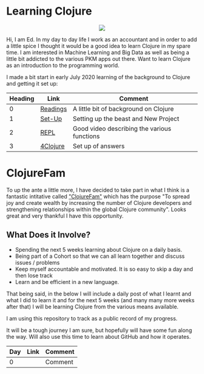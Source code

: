 # Learning Clojure

<p align="center">
<img src="https://github.com/ens100/learning-clojure-in-public/blob/master/code/Clojure_logo.svg">
</p>
  
Hi, I am Ed. In my day to day life I work as an accountant and in order to add a little spice I thought it would be a good idea to learn Clojure in my spare time. I am interested in Machine Learning and Big Data as well as being a little bit addicted to the various PKM apps out there. Want to learn Clojure as an introduction to the programming world.

I made a bit start in early July 2020 learning of the background to Clojure and getting it set up:

Heading | Link | Comment 
------------ | ------------- | -------------  
0 | [Readings](https://github.com/ens100/learning-clojure-in-public/blob/master/post/readings.md) | A little bit of background on Clojure
1 | [Set-Up](https://github.com/ens100/learning-clojure-in-public/blob/master/post/set_up.md) | Setting up the beast and New Project
2 | [REPL](https://github.com/ens100/learning-clojure-in-public/blob/master/post/repl.md) | Good video describing the various functions
3 | [4Clojure](https://github.com/ens100/Learning-Clojure/blob/master/code/4clojure.md) | Set up of answers 

# ClojureFam

To up the ante a little more, I have decided to take part in what I think is a fantastic intitative called ["ClojureFam"](https://github.com/athensresearch/ClojureFam) which has the purpose "To spread joy and create wealth by increasing the number of Clojure developers and strengthening relationships within the global Clojure community". Looks great and very thankful I have this opportunity.

## What Does it  Involve?
- Spending the next 5 weeks learning about Clojure on a daily basis.
- Being  part of a Cohort so that we can all learn together and discuss issues / problems
- Keep myself accountable and motivated. It is so easy to skip a day and then lose track
- Learn and be efficient in a new language.

That being said, in the below I will include a daily post of what I learnt and what I did to learn it and for the next 5 weeks (and many many more weeks after that) I will be learning Clojure from the various means available. 

I am using this repository to track as a public record of my progress.

It will be a tough journey I am sure, but hopefully will have some fun along the way. Will also use this time to learn about GitHub and how it operates.

Day | Link | Comment 
------------ | ------------- | -------------  
0 |  | Comment


